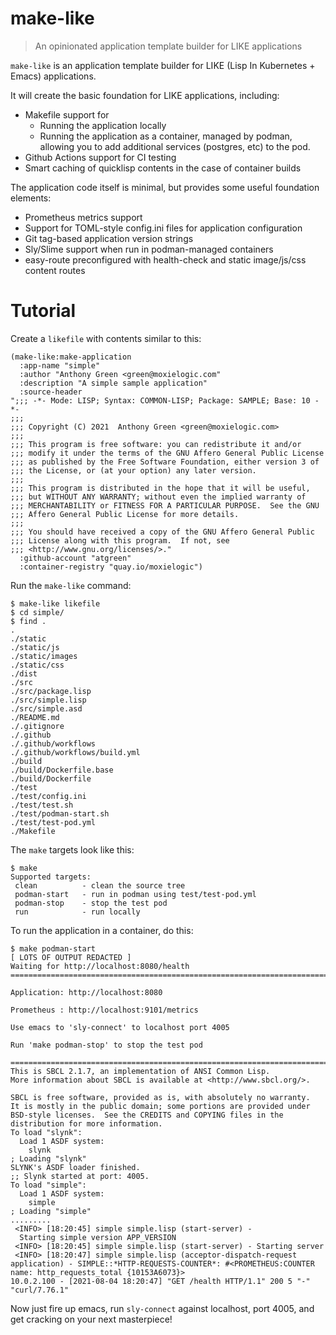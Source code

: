 # make-like
> An opinionated application template builder for LIKE applications

`make-like` is an application template builder for LIKE (Lisp In Kubernetes +
Emacs) applications.

It will create the basic foundation for LIKE applications, including:
* Makefile support for
  * Running the application locally
  * Running the application as a container, managed by podman, allowing you to add additional services (postgres, etc) to the pod.
* Github Actions support for CI testing
* Smart caching of quicklisp contents in the case of container builds

The application code itself is minimal, but provides some useful foundation elements:
* Prometheus metrics support
* Support for TOML-style config.ini files for application configuration
* Git tag-based application version strings
* Sly/Slime support when run in podman-managed containers
* easy-route preconfigured with health-check and static image/js/css content routes

# Tutorial

Create a `likefile` with contents similar to this:

    (make-like:make-application
      :app-name "simple"
      :author "Anthony Green <green@moxielogic.com"
      :description "A simple sample application"
      :source-header
    ";;; -*- Mode: LISP; Syntax: COMMON-LISP; Package: SAMPLE; Base: 10 -*-
    ;;;
    ;;; Copyright (C) 2021  Anthony Green <green@moxielogic.com>
    ;;;
    ;;; This program is free software: you can redistribute it and/or
    ;;; modify it under the terms of the GNU Affero General Public License
    ;;; as published by the Free Software Foundation, either version 3 of
    ;;; the License, or (at your option) any later version.
    ;;;
    ;;; This program is distributed in the hope that it will be useful,
    ;;; but WITHOUT ANY WARRANTY; without even the implied warranty of
    ;;; MERCHANTABILITY or FITNESS FOR A PARTICULAR PURPOSE.  See the GNU
    ;;; Affero General Public License for more details.
    ;;;
    ;;; You should have received a copy of the GNU Affero General Public
    ;;; License along with this program.  If not, see
    ;;; <http://www.gnu.org/licenses/>."
      :github-account "atgreen"
      :container-registry "quay.io/moxielogic")

Run the `make-like` command:

    $ make-like likefile
    $ cd simple/
    $ find .
    .
    ./static
    ./static/js
    ./static/images
    ./static/css
    ./dist
    ./src
    ./src/package.lisp
    ./src/simple.lisp
    ./src/simple.asd
    ./README.md
    ./.gitignore
    ./.github
    ./.github/workflows
    ./.github/workflows/build.yml
    ./build
    ./build/Dockerfile.base
    ./build/Dockerfile
    ./test
    ./test/config.ini
    ./test/test.sh
    ./test/podman-start.sh
    ./test/test-pod.yml
    ./Makefile

The `make` targets look like this:

    $ make
    Supported targets:
     clean          - clean the source tree
     podman-start   - run in podman using test/test-pod.yml
     podman-stop    - stop the test pod
     run            - run locally

To run the application in a container, do this:

    $ make podman-start
    [ LOTS OF OUTPUT REDACTED ]
    Waiting for http://localhost:8080/health
    ===========================================================================

    Application: http://localhost:8080

    Prometheus : http://localhost:9101/metrics

    Use emacs to 'sly-connect' to localhost port 4005

    Run 'make podman-stop' to stop the test pod

    ===========================================================================
    This is SBCL 2.1.7, an implementation of ANSI Common Lisp.
    More information about SBCL is available at <http://www.sbcl.org/>.

    SBCL is free software, provided as is, with absolutely no warranty.
    It is mostly in the public domain; some portions are provided under
    BSD-style licenses.  See the CREDITS and COPYING files in the
    distribution for more information.
    To load "slynk":
      Load 1 ASDF system:
        slynk
    ; Loading "slynk"
    SLYNK's ASDF loader finished.
    ;; Slynk started at port: 4005.
    To load "simple":
      Load 1 ASDF system:
        simple
    ; Loading "simple"
    .........
     <INFO> [18:20:45] simple simple.lisp (start-server) -
      Starting simple version APP_VERSION
     <INFO> [18:20:45] simple simple.lisp (start-server) - Starting server
     <INFO> [18:20:47] simple simple.lisp (acceptor-dispatch-request application) - SIMPLE::*HTTP-REQUESTS-COUNTER*: #<PROMETHEUS:COUNTER name: http_requests_total {10153A6073}>
    10.0.2.100 - [2021-08-04 18:20:47] "GET /health HTTP/1.1" 200 5 "-" "curl/7.76.1"

Now just fire up emacs, run `sly-connect` against localhost, port
4005, and get cracking on your next masterpiece!
